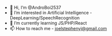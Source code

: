 - 👋 Hi, I’m @AndroBoi2537
- 👀 I’m interested in Artificial Intelligence - DeepLearning/SpeechRecognition
- 🌱 I’m currently learning JS/PHP/React
- 📫 How to reach me - joelstephenyj@gmail.com

<!---
AndroBoi2537/AndroBoi2537 is a ✨ special ✨ repository because its `README.md` (this file) appears on your GitHub profile.
You can click the Preview link to take a look at your changes.
--->
